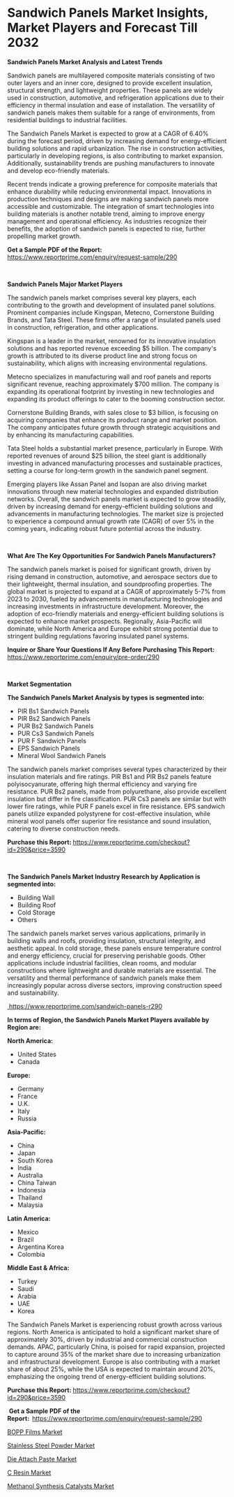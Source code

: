 <p><h1>Sandwich Panels Market Insights, Market Players and Forecast Till 2032</h1></p><p><strong>Sandwich Panels Market Analysis and Latest Trends</strong></p>
<p><p>Sandwich panels are multilayered composite materials consisting of two outer layers and an inner core, designed to provide excellent insulation, structural strength, and lightweight properties. These panels are widely used in construction, automotive, and refrigeration applications due to their efficiency in thermal insulation and ease of installation. The versatility of sandwich panels makes them suitable for a range of environments, from residential buildings to industrial facilities.</p><p>The Sandwich Panels Market is expected to grow at a CAGR of 6.40% during the forecast period, driven by increasing demand for energy-efficient building solutions and rapid urbanization. The rise in construction activities, particularly in developing regions, is also contributing to market expansion. Additionally, sustainability trends are pushing manufacturers to innovate and develop eco-friendly materials.</p><p>Recent trends indicate a growing preference for composite materials that enhance durability while reducing environmental impact. Innovations in production techniques and designs are making sandwich panels more accessible and customizable. The integration of smart technologies into building materials is another notable trend, aiming to improve energy management and operational efficiency. As industries recognize their benefits, the adoption of sandwich panels is expected to rise, further propelling market growth.</p></p>
<p><strong>Get a Sample PDF of the Report:&nbsp;</strong> <a href="https://www.reportprime.com/enquiry/request-sample/290?utm_campaign=1890&utm_medium=2&utm_source=Github&utm_content=ia&utm_term=18032025&utm_id=sandwich-panels">https://www.reportprime.com/enquiry/request-sample/290</a></p>
<p>&nbsp;</p>
<p><strong>Sandwich Panels Major Market Players</strong></p>
<p><p>The sandwich panels market comprises several key players, each contributing to the growth and development of insulated panel solutions. Prominent companies include Kingspan, Metecno, Cornerstone Building Brands, and Tata Steel. These firms offer a range of insulated panels used in construction, refrigeration, and other applications.</p><p>Kingspan is a leader in the market, renowned for its innovative insulation solutions and has reported revenue exceeding $5 billion. The company's growth is attributed to its diverse product line and strong focus on sustainability, which aligns with increasing environmental regulations.</p><p>Metecno specializes in manufacturing wall and roof panels and reports significant revenue, reaching approximately $700 million. The company is expanding its operational footprint by investing in new technologies and expanding its product offerings to cater to the booming construction sector.</p><p>Cornerstone Building Brands, with sales close to $3 billion, is focusing on acquiring companies that enhance its product range and market position. The company anticipates future growth through strategic acquisitions and by enhancing its manufacturing capabilities.</p><p>Tata Steel holds a substantial market presence, particularly in Europe. With reported revenues of around $25 billion, the steel giant is additionally investing in advanced manufacturing processes and sustainable practices, setting a course for long-term growth in the sandwich panel segment.</p><p>Emerging players like Assan Panel and Isopan are also driving market innovations through new material technologies and expanded distribution networks. Overall, the sandwich panels market is expected to grow steadily, driven by increasing demand for energy-efficient building solutions and advancements in manufacturing technologies. The market size is projected to experience a compound annual growth rate (CAGR) of over 5% in the coming years, indicating robust future potential across the industry.</p></p>
<p>&nbsp;</p>
<p><strong>What Are The Key Opportunities For Sandwich Panels Manufacturers?</strong></p>
<p><p>The sandwich panels market is poised for significant growth, driven by rising demand in construction, automotive, and aerospace sectors due to their lightweight, thermal insulation, and soundproofing properties. The global market is projected to expand at a CAGR of approximately 5-7% from 2023 to 2030, fueled by advancements in manufacturing technologies and increasing investments in infrastructure development. Moreover, the adoption of eco-friendly materials and energy-efficient building solutions is expected to enhance market prospects. Regionally, Asia-Pacific will dominate, while North America and Europe exhibit strong potential due to stringent building regulations favoring insulated panel systems.</p></p>
<p><strong>Inquire or Share Your Questions If Any Before Purchasing This Report:</strong> <a href="https://www.reportprime.com/enquiry/pre-order/290?utm_campaign=1890&utm_medium=2&utm_source=Github&utm_content=ia&utm_term=18032025&utm_id=sandwich-panels">https://www.reportprime.com/enquiry/pre-order/290</a></p>
<p>&nbsp;</p>
<p><strong>Market Segmentation</strong></p>
<p><strong>The Sandwich Panels Market Analysis by types is segmented into:</strong></p>
<p><ul><li>PIR Bs1 Sandwich Panels</li><li>PIR Bs2 Sandwich Panels</li><li>PUR Bs2 Sandwich Panels</li><li>PUR Cs3 Sandwich Panels</li><li>PUR F Sandwich Panels</li><li>EPS Sandwich Panels</li><li>Mineral Wool Sandwich Panels</li></ul></p>
<p><p>The sandwich panels market comprises several types characterized by their insulation materials and fire ratings. PIR Bs1 and PIR Bs2 panels feature polyisocyanurate, offering high thermal efficiency and varying fire resistance. PUR Bs2 panels, made from polyurethane, also provide excellent insulation but differ in fire classification. PUR Cs3 panels are similar but with lower fire ratings, while PUR F panels excel in fire resistance. EPS sandwich panels utilize expanded polystyrene for cost-effective insulation, while mineral wool panels offer superior fire resistance and sound insulation, catering to diverse construction needs.</p></p>
<p><strong>Purchase this Report:&nbsp;</strong><a href="https://www.reportprime.com/checkout?id=290&price=3590&utm_campaign=1890&utm_medium=2&utm_source=Github&utm_content=ia&utm_term=18032025&utm_id=sandwich-panels">https://www.reportprime.com/checkout?id=290&price=3590</a></p>
<p>&nbsp;</p>
<p><strong>The Sandwich Panels Market Industry Research by Application is segmented into:</strong></p>
<p><ul><li>Building Wall</li><li>Building Roof</li><li>Cold Storage</li><li>Others</li></ul></p>
<p><p>The sandwich panels market serves various applications, primarily in building walls and roofs, providing insulation, structural integrity, and aesthetic appeal. In cold storage, these panels ensure temperature control and energy efficiency, crucial for preserving perishable goods. Other applications include industrial facilities, clean rooms, and modular constructions where lightweight and durable materials are essential. The versatility and thermal performance of sandwich panels make them increasingly popular across diverse sectors, improving construction speed and sustainability.</p></p>
<p><a href="https://www.reportprime.com/sandwich-panels-r290?utm_campaign=1890&utm_medium=2&utm_source=Github&utm_content=ia&utm_term=18032025&utm_id=sandwich-panels">&nbsp;https://www.reportprime.com/sandwich-panels-r290</a></p>
<p><strong>In terms of Region, the Sandwich Panels Market Players available by Region are:</strong></p>
<p>
    <p> <strong> North America: </strong>
        <ul>
            <li>United States</li>
            <li>Canada</li>
        </ul>
        </p> 
    <p> <strong> Europe: </strong>
        <ul>
            <li>Germany</li>
            <li>France</li>
            <li>U.K.</li>
            <li>Italy</li>
            <li>Russia</li>
        </ul>
        </p> 
    <p> <strong> Asia-Pacific: </strong>
        <ul>
            <li>China</li>
            <li>Japan</li>
            <li>South Korea</li>
            <li>India</li>
            <li>Australia</li>
            <li>China Taiwan</li>
            <li>Indonesia</li>
            <li>Thailand</li>
            <li>Malaysia</li>
        </ul>
        </p> 
    <p> <strong> Latin America: </strong>
        <ul>
            <li>Mexico</li>
            <li>Brazil</li>
            <li>Argentina Korea</li>
            <li>Colombia</li>
        </ul>
        </p> 
    <p> <strong> Middle East & Africa: </strong>
        <ul>
            <li>Turkey</li>
            <li>Saudi</li>
            <li>Arabia</li>
            <li>UAE</li>
            <li>Korea</li>
        </ul>
    </p>
    </p>
<p><p>The Sandwich Panels Market is experiencing robust growth across various regions. North America is anticipated to hold a significant market share of approximately 30%, driven by industrial and commercial construction demands. APAC, particularly China, is poised for rapid expansion, projected to capture around 35% of the market share due to increasing urbanization and infrastructural development. Europe is also contributing with a market share of about 25%, while the USA is expected to maintain around 20%, emphasizing the ongoing trend of energy-efficient building solutions.</p></p>
<p><strong>Purchase this Report: </strong><a href="https://www.reportprime.com/checkout?id=290&price=3590&utm_campaign=1890&utm_medium=2&utm_source=Github&utm_content=ia&utm_term=18032025&utm_id=sandwich-panels">https://www.reportprime.com/checkout?id=290&price=3590</a></p>
<p>&nbsp;<strong>Get a Sample PDF of the Report:&nbsp;&nbsp;</strong><a href="https://www.reportprime.com/enquiry/request-sample/290?utm_campaign=1890&utm_medium=2&utm_source=Github&utm_content=ia&utm_term=18032025&utm_id=sandwich-panels">https://www.reportprime.com/enquiry/request-sample/290</a></p>
<p><strong></strong></p>
<p><p><a href="https://github.com/wantadhagino/Market-Research-Report-List-1/blob/main/bopp-films-market.md?utm_campaign=1890&utm_medium=2&utm_source=Github&utm_content=ia&utm_term=18032025&utm_id=sandwich-panels">BOPP Films Market</a></p><p><a href="https://github.com/hatlepigna2s/Market-Research-Report-List-1/blob/main/stainless-steel-powder-market.md?utm_campaign=1890&utm_medium=2&utm_source=Github&utm_content=ia&utm_term=18032025&utm_id=sandwich-panels">Stainless Steel Powder Market</a></p><p><a href="https://github.com/vestadjogile/Market-Research-Report-List-1/blob/main/die-attach-paste-market.md?utm_campaign=1890&utm_medium=2&utm_source=Github&utm_content=ia&utm_term=18032025&utm_id=sandwich-panels">Die Attach Paste Market</a></p><p><a href="https://github.com/stunzkocotpv/Market-Research-Report-List-1/blob/main/c-resin-market.md?utm_campaign=1890&utm_medium=2&utm_source=Github&utm_content=ia&utm_term=18032025&utm_id=sandwich-panels">C Resin Market</a></p><p><a href="https://github.com/lelahokendo/Market-Research-Report-List-1/blob/main/methanol-synthesis-catalysts-market.md?utm_campaign=1890&utm_medium=2&utm_source=Github&utm_content=ia&utm_term=18032025&utm_id=sandwich-panels">Methanol Synthesis Catalysts Market</a></p></p>